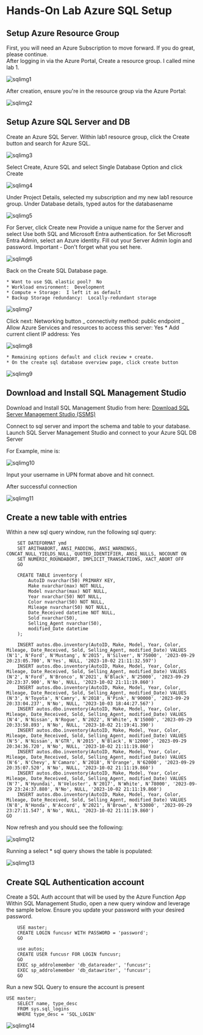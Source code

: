 # Hands-On Lab Azure SQL Setup

## Setup Azure Resource Group

First, you will need an Azure Subscription to move forward. If you do great, please continue.  
After logging in via the Azure Portal, Create a resource group. I called mine lab 1.

![sqlimg1](/assets/sql1.jpg)

After creation, ensure you're in the resource group via the Azure Portal:

![sqlimg2](/assets/sql2.jpg)

## Setup Azure SQL Server and DB

Create an Azure SQL Server. Within lab1 resource group, click the Create button and search for Azure SQL.

![sqlimg3](/assets/sql3.jpg)

Select Create, Azure SQL and select Single Database Option and click Create

![sqlimg4](/assets/sql4.jpg)

Under Project Details, selected my subscription and my new lab1 resource group.
Under Database details, typed autos for the databasename

![sqlimg5](/assets/sql5.jpg)

For Server, click Create new
Provide a unique name for the Server and select Use both SQL and Microsoft Entra authentication.
for Set Microsoft Entra Admin, select an Azure identity.
Fill out your Server Admin login and password. Important - Don't forget what you set here.

![sqlimg6](/assets/sql6.jpg)

Back on the Create SQL Database page.

    * Want to use SQL elastic pool?  No
    * Workload environment:  Development
    * Compute + Storage:  I left it as default
    * Backup Storage redundancy:  Locally-redundant storage

![sqlimg7](/assets/sql7.jpg)

Click next: Networking button
_ connectivity method: public endpoint
_ Allow Azure Services and resources to access this server: Yes \* Add current client IP address: Yes

![sqlimg8](/assets/sql8.jpg)

    * Remaining options default and click review + create.
    * On the create sql database overview page, click create button

![sqlimg9](/assets/sql9.jpg)

## Download and Install SQL Management Studio

Download and Install SQL Management Studio from here: [Download SQL Server Management Studio (SSMS)](https://learn.microsoft.com/en-us/sql/ssms/download-sql-server-management-studio-ssms?view=sql-server-ver16)

Connect to sql server and import the schema and table to your database.
Launch SQL Server Management Studio and connect to your Azure SQL DB Server

For Example, mine is:

![sqlimg10](/assets/sql10.jpg)

Input your username in UPN format above and hit connect.

After successful connection

![sqlimg11](/assets/sql11.jpg)

## Create a new table with entries

Within a new sql query window, run the following sql query:

```
	SET DATEFORMAT ymd
	SET ARITHABORT, ANSI_PADDING, ANSI_WARNINGS, CONCAT_NULL_YIELDS_NULL, QUOTED_IDENTIFIER, ANSI_NULLS, NOCOUNT ON
	SET NUMERIC_ROUNDABORT, IMPLICIT_TRANSACTIONS, XACT_ABORT OFF
	GO

	CREATE TABLE inventory (
	    AutoID nvarchar(50) PRIMARY KEY,
	    Make nvarchar(max) NOT NULL,
	    Model nvarchar(max) NOT NULL,
		Year nvarchar(50) NOT NULL,
		Color nvarchar(50) NOT NULL,
		Mileage nvarchar(50) NOT NULL,
		Date_Received datetime NOT NULL,
		Sold nvarchar(50),
		Selling_Agent nvarchar(50),
		modified_Date datetime
	);

	INSERT autos.dbo.inventory(AutoID, Make, Model, Year, Color, Mileage, Date_Received, Sold, Selling_Agent, modified_Date) VALUES (N'1', N'Ford', N'Mustang', N'2015', N'Silver', N'75000', '2023-09-29 20:23:05.700', N'Yes', NULL, '2023-10-02 21:11:32.597')
	INSERT autos.dbo.inventory(AutoID, Make, Model, Year, Color, Mileage, Date_Received, Sold, Selling_Agent, modified_Date) VALUES (N'2', N'Ford', N'Bronco', N'2021', N'Black', N'25000', '2023-09-29 20:23:37.900', N'No', NULL, '2023-10-02 21:11:19.860')
	INSERT autos.dbo.inventory(AutoID, Make, Model, Year, Color, Mileage, Date_Received, Sold, Selling_Agent, modified_Date) VALUES (N'3', N'Toyota', N'Camry', N'2018', N'Pink', N'90000', '2023-09-29 20:33:04.237', N'No', NULL, '2023-10-03 18:44:27.567')
	INSERT autos.dbo.inventory(AutoID, Make, Model, Year, Color, Mileage, Date_Received, Sold, Selling_Agent, modified_Date) VALUES (N'4', N'Nissan', N'Rogue', N'2022', N'White', N'15000', '2023-09-29 20:33:58.893', N'No', NULL, '2023-10-02 21:19:41.390')
	INSERT autos.dbo.inventory(AutoID, Make, Model, Year, Color, Mileage, Date_Received, Sold, Selling_Agent, modified_Date) VALUES (N'5', N'Nissan', N'GTR', N'2015', N'Black', N'12000', '2023-09-29 20:34:36.720', N'No', NULL, '2023-10-02 21:11:19.860')
	INSERT autos.dbo.inventory(AutoID, Make, Model, Year, Color, Mileage, Date_Received, Sold, Selling_Agent, modified_Date) VALUES (N'6', N'Chevy', N'Camaro', N'2018', N'Orange', N'62000', '2023-09-29 20:35:07.520', N'No', NULL, '2023-10-02 21:11:19.860')
	INSERT autos.dbo.inventory(AutoID, Make, Model, Year, Color, Mileage, Date_Received, Sold, Selling_Agent, modified_Date) VALUES (N'7', N'Hyundai', N'Veloster', N'2017', N'White', N'78000', '2023-09-29 23:24:37.880', N'No', NULL, '2023-10-02 21:11:19.860')
	INSERT autos.dbo.inventory(AutoID, Make, Model, Year, Color, Mileage, Date_Received, Sold, Selling_Agent, modified_Date) VALUES (N'8', N'Honda', N'Accord', N'2021', N'Brown', N'53000', '2023-09-29 23:27:11.547', N'No', NULL, '2023-10-02 21:11:19.860')
GO
```

Now refresh and you should see the following:

![sqlimg12](/assets/sql12.jpg)

Running a select \* sql query shows the table is populated:

![sqlimg13](/assets/sql13.jpg)

## Create SQL Authentication account

Create a SQL Auth account that will be used by the Azure Function App
Within SQL Management Studio, open a new query window and leverage the sample below.
Ensure you update your password with your desired password.

```
	USE master;
	CREATE LOGIN funcusr WITH PASSWORD = 'password';
	GO

	use autos;
	CREATE USER funcusr FOR LOGIN funcusr;
	GO
	EXEC sp_addrolemember 'db_datareader', 'funcusr';
	EXEC sp_addrolemember 'db_datawriter', 'funcusr';
	GO

```

Run a new SQL Query to ensure the account is present

```
USE master;
	SELECT name, type_desc
	FROM sys.sql_logins
	WHERE type_desc = 'SQL_LOGIN'

```

![sqlimg14](/assets/sql14.jpg)
